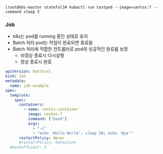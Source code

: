 ```shell
[root@k8s-master stateful]# kubectl run testpod --image=centos:7 --command sleep 5
```

### Job
- k8s는 pod를 running 중인 상태로 유지
- Batch 처리 pod는 작업이 완료되면 종료됨
- Batch 처리에 적합한 컨트롤러로 pod의 성공적인 완료를 보장
  - 비정상 종료시 다시실행
  - 정상 종료시 완료

```yaml
apiVersion: batch/v1
kind: Job
metadata:
  name: job-example
spec:
  template:
    spec:
      containers:
        - name: centos-container
          image: centos:7
          command: ["bash"]
          args:
            - "-c"
            - "echo 'Hello World'; sleep 50; echo 'Bye'"
      restartPolicy: Never
      #restartPolicy: OnFailure
  #backoffLimit: 3
```